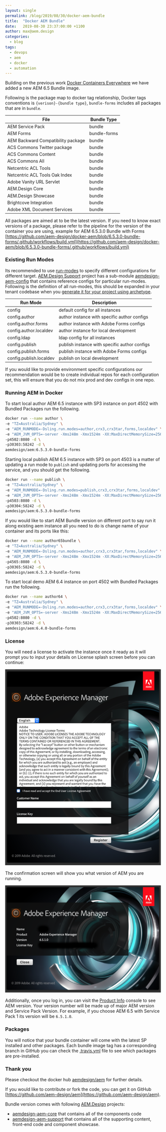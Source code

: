 ```yaml
---
layout: single
permalink: /blog/2019/08/30/docker-aem-bundle
title:  "Docker AEM Bundle"
date:   2019-08-30 23:37:00:00 +1100
author: max@aem.design
categories:
  - blog
tags:
  - devops
  - aem
  - docker
  - automation
---
```


Building on the previous work [Docker Containers Everywhere](/blog/2019/07/01/docker-containers-everywhere) we have added a new AEM 6.5 Bundle image.

Following is the package map to docker tag relationship, Docker tags conventions is ```{verison}-{bundle type}```, `bundle-forms` includes all packages that are in `bundle`.

| File | Bundle Type |
| ---  | ---    |
| AEM Service Pack | bundle |
| AEM Forms | bundle-forms |
| AEM Backward Compatibility package | bundle |
| ACS Commons Twitter package | bundle |
| ACS Commons Content | bundle |
| ACS Commons All | bundle |
| Netcentric ACL Tools | bundle |
| Netcentric ACL Tools Oak Index | bundle |
| Adobe Vanity URL Servlet | bundle |
| AEM.Design Core | bundle |
| AEM.Design Showcase | bundle |
| Brightcove Integration | bundle |
| Adobe XML Document Services | bundle |

All packages are aimed at to be the latest version. If you need to know exact versions of a package, please refer to the pipeline for the version of the container you are using, example for AEM 6.5.3.0 Bundle with Forms [https://github.com/aem-design/docker-aem/blob/6.5.3.0-bundle-forms/.github/workflows/build.yml](https://github.com/aem-design/docker-aem/blob/6.5.3.0-bundle-forms/.github/workflows/build.yml)

### Existing Run Modes

Its recommended to use [run-modes](https://docs.adobe.com/content/help/en/experience-manager-64/deploying/configuring/configure-runmodes.html) to specify different configurations for different target. [AEM.Design Support](https://github.com/aem-design/aemdesign-aem-support) project has a sub-module [aemdesign-aem-config](https://github.com/aem-design/aemdesign-aem-support/tree/master/aemdesign-aem-config) that contains reference configs for particular run-modes. Following is the definition of all run-modes, this should be expanded in your tenant codebase when you [generate it for your project using archetype](/manifesto/project/#project-archetype).

| Run Mode | Description |
|----------|--------------|
| config | default config for all instances |
| config.author | author instance with specific author configs |
| config.author.forms | author instance with Adobe Forms configs |
| config.author.localdev | author instance for local development |
| config.ldap | ldap config for all instances |
| config.publish | publish instance with specific author configs |
| config.publish.forms | publish instance with Adobe Forms configs |
| config.publish.localdev| publish on local development |

If you would like to provide environment specific configurations our recommendation would be to create individual repos for each configuration set, this will ensure that you do not mix prod and dev configs in one repo.

### Running AEM in Docker

To start local author AEM 6.5 instance with SP3 instance on port 4502 with Bundled Packages run the following.

```bash
docker run --name author \
-e "TZ=Australia/Sydney" \
-e "AEM_RUNMODE=-Dsling.run.modes=author,crx3,crx3tar,forms,localdev" \
-e "AEM_JVM_OPTS=-server -Xms248m -Xmx1524m -XX:MaxDirectMemorySize=256M -XX:+CMSClassUnloadingEnabled -Djava.awt.headless=true -Dorg.apache.felix.http.host=0.0.0.0 -Xdebug -Xrunjdwp:transport=dt_socket,server=y,address=58242,suspend=n" \
-p4502:8080 -d \
-p30303:58242 -d \
aemdesign/aem:6.5.3.0-bundle-forms
```

Starting local publish AEM 6.5 instance with SP3 on port 4503 is a matter of updating a run mode to `publish` and updating ports for accessing the service, and you should get the following.

```bash
docker run --name publish \
-e "TZ=Australia/Sydney" \
-e "AEM_RUNMODE=-Dsling.run.modes=publish,crx3,crx3tar,forms,localdev" \
-e "AEM_JVM_OPTS=-server -Xms248m -Xmx1524m -XX:MaxDirectMemorySize=256M -XX:+CMSClassUnloadingEnabled -Djava.awt.headless=true -Dorg.apache.felix.http.host=0.0.0.0 -Xdebug -Xrunjdwp:transport=dt_socket,server=y,address=58242,suspend=n" \
-p4503:8080 -d \
-p30304:58242 -d \
aemdesign/aem:6.5.3.0-bundle-forms
```

If you would like to start AEM Bundle version on different port to say run it along existing aem instance all you need to do is change name of your container and its ports like this:

```bash
docker run --name author65bundle \
-e "TZ=Australia/Sydney" \
-e "AEM_RUNMODE=-Dsling.run.modes=author,crx3,crx3tar,forms,localdev" \
-e "AEM_JVM_OPTS=-server -Xms248m -Xmx1524m -XX:MaxDirectMemorySize=256M -XX:+CMSClassUnloadingEnabled -Djava.awt.headless=true -Dorg.apache.felix.http.host=0.0.0.0 -Xdebug -Xrunjdwp:transport=dt_socket,server=y,address=58242,suspend=n" \
-p4565:8080 -d \
-p30365:58242 -d \
aemdesign/aem:6.5.3.0-bundle-forms
```

To start local demo AEM 6.4 instance on port 4502 with Bundled Packages run the following.

```bash
docker run --name author64 \
-e "TZ=Australia/Sydney" \
-e "AEM_RUNMODE=-Dsling.run.modes=author,crx3,crx3tar,forms,localdev" \
-e "AEM_JVM_OPTS=-server -Xms248m -Xmx1524m -XX:MaxDirectMemorySize=256M -XX:+CMSClassUnloadingEnabled -Djava.awt.headless=true -Dorg.apache.felix.http.host=0.0.0.0 -Xdebug -Xrunjdwp:transport=dt_socket,server=y,address=58242,suspend=n" \
-p4502:8080 -d \
-p30303:58242 -d \
aemdesign/aem:6.4.0-bundle-forms
```


### License

You will need a license to activate the instance once it ready as it will prompt you to input your details on License splash screen before you can continue:

![AEM License Page](/assets/images/license/license-page.png)

The confirmation screen will show you what version of AEM you are running.

![AEM License Page](/assets/images/license/license-confirm.png)

Additionally, once you log in, you can visit the [Product Info](http://localhost:4502/system/console/productinfo) console to see AEM version. Your version number will be made up of major AEM version and Service Pack Version. For example, if you choose AEM 6.5 with Service Pack 1 its version will be `6.5.1.0`.

### Packages

You will notice that your bundle container will come with the latest SP installed and other packages. Each bundle image tag has a corresponding branch in GitHub you can check the [.travis.yml](https://github.com/aem-design/aem/blob/6.5.0-bundle/.travis.yml) file to see which packages are pre-installed.

### Thank you

Please checkout the docker hub [aemdesign/aem](https://hub.docker.com/r/aemdesign/aem) for further details.

If you would like to contribute or fork the code, you can get it on GitHub [https://github.com/aem-design/aem](https://github.com/aem-design/aem).

Bundle version comes with following [AEM.Design](https://github.com/aem-design) projects:
- [aemdesign-aem-core](https://github.com/aem-design/aemdesign-aem-core) that contains all of the components code
- [aemdesign-aem-support](https://github.com/aem-design/aemdesign-aem-support) that contains all of the supporting content, front-end code and component showcase.


